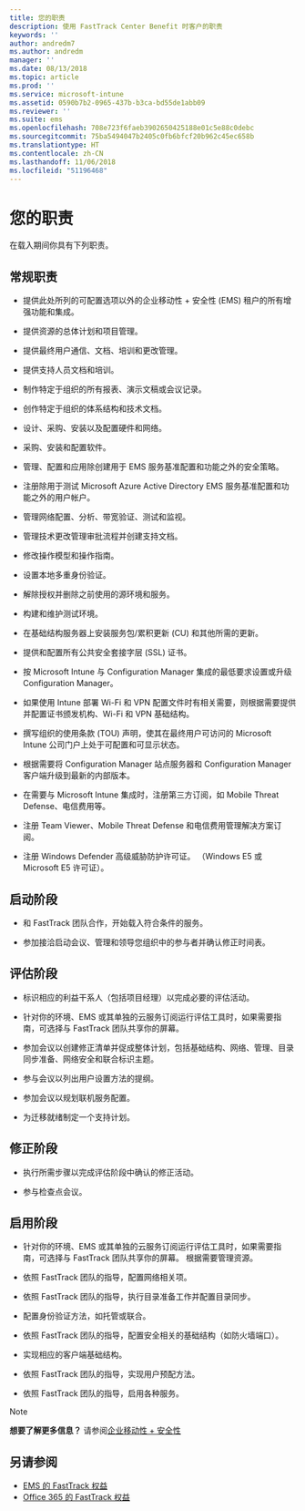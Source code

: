 ```yaml
---
title: 您的职责
description: 使用 FastTrack Center Benefit 时客户的职责
keywords: ''
author: andredm7
ms.author: andredm
manager: ''
ms.date: 08/13/2018
ms.topic: article
ms.prod: ''
ms.service: microsoft-intune
ms.assetid: 0590b7b2-0965-437b-b3ca-bd55de1abb09
ms.reviewer: ''
ms.suite: ems
ms.openlocfilehash: 708e723f6faeb3902650425188e01c5e88c0debc
ms.sourcegitcommit: 75ba5494047b2405c0fb6bfcf20b962c45ec658b
ms.translationtype: HT
ms.contentlocale: zh-CN
ms.lasthandoff: 11/06/2018
ms.locfileid: "51196468"
---
```

# <a name="your-responsibilities"></a>您的职责

在载入期间你具有下列职责。

## <a name="general-responsibilities"></a>常规职责

-   提供此处所列的可配置选项以外的企业移动性 + 安全性 (EMS) 租户的所有增强功能和集成。

-   提供资源的总体计划和项目管理。

-   提供最终用户通信、文档、培训和更改管理。

-   提供支持人员文档和培训。

-   制作特定于组织的所有报表、演示文稿或会议记录。

-   创作特定于组织的体系结构和技术文档。

-   设计、采购、安装以及配置硬件和网络。

-   采购、安装和配置软件。

-   管理、配置和应用除创建用于 EMS 服务基准配置和功能之外的安全策略。

-   注册除用于测试 Microsoft Azure Active Directory EMS 服务基准配置和功能之外的用户帐户。

-   管理网络配置、分析、带宽验证、测试和监视。

-   管理技术更改管理审批流程并创建支持文档。

-   修改操作模型和操作指南。

-   设置本地多重身份验证。

-   解除授权并删除之前使用的源环境和服务。

-   构建和维护测试环境。

-   在基础结构服务器上安装服务包/累积更新 (CU) 和其他所需的更新。

-   提供和配置所有公共安全套接字层 (SSL) 证书。

-   按 Microsoft Intune 与 Configuration Manager 集成的最低要求设置或升级 Configuration Manager。

-   如果使用 Intune 部署 Wi-Fi 和 VPN 配置文件时有相关需要，则根据需要提供并配置证书颁发机构、Wi-Fi 和 VPN 基础结构。

-   撰写组织的使用条款 (TOU) 声明，使其在最终用户可访问的 Microsoft Intune 公司门户上处于可配置和可显示状态。

-   根据需要将 Configuration Manager 站点服务器和 Configuration Manager 客户端升级到最新的内部版本。

-   在需要与 Microsoft Intune 集成时，注册第三方订阅，如 Mobile Threat Defense、电信费用等。

-   注册 Team Viewer、Mobile Threat Defense 和电信费用管理解决方案订阅。

-   注册 Windows Defender 高级威胁防护许可证。 （Windows E5 或 Microsoft E5 许可证）。

## <a name="initiate-phase"></a>启动阶段

-   和 FastTrack 团队合作，开始载入符合条件的服务。

-   参加接洽启动会议、管理和领导您组织中的参与者并确认修正时间表。

## <a name="assess-phase"></a>评估阶段

-   标识相应的利益干系人（包括项目经理）以完成必要的评估活动。

-   针对你的环境、EMS 或其单独的云服务订阅运行评估工具时，如果需要指南，可选择与 FastTrack 团队共享你的屏幕。

-   参加会议以创建修正清单并促成整体计划，包括基础结构、网络、管理、目录同步准备、网络安全和联合标识主题。

-   参与会议以列出用户设置方法的提纲。

-   参加会议以规划联机服务配置。

-   为迁移就绪制定一个支持计划。

## <a name="remediate-phase"></a>修正阶段

-   执行所需步骤以完成评估阶段中确认的修正活动。

-   参与检查点会议。

## <a name="enable-phase"></a>启用阶段

-   针对你的环境、EMS 或其单独的云服务订阅运行评估工具时，如果需要指南，可选择与 FastTrack 团队共享你的屏幕。 根据需要管理资源。

-   依照 FastTrack 团队的指导，配置网络相关项。

-   依照 FastTrack 团队的指导，执行目录准备工作并配置目录同步。

-   配置身份验证方法，如托管或联合。 

-   依照 FastTrack 团队的指导，配置安全相关的基础结构（如防火墙端口）。

-   实现相应的客户端基础结构。

-   依照 FastTrack 团队的指导，实现用户预配方法。

-   依照 FastTrack 团队的指导，启用各种服务。

> [!NOTE]
> **想要了解更多信息？** 请参阅[企业移动性 + 安全性](https://www.microsoft.com/en-us/cloud-platform/enterprise-mobility)

## <a name="see-also"></a>另请参阅

- [EMS 的 FastTrack 权益](fasttrack-center-benefit-for-enterprise-mobility-suite-ems.md)
- [Office 365 的 FastTrack 权益](https://docs.microsoft.com/fasttrack/fasttrack-benefit-for-office-365)

